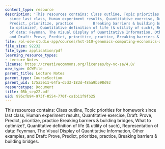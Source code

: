 ```yaml
---
content_type: resource
description: 'This resources contains: Class outline, Topic priorities for homework
  since last class, Human experiment results, Quantitative exercise, Draft: Prove,
  Predict, prioritize, practice         Breaking barriers & building bridges, What
  to optimize?, Quantitative definition of life (& utility of such), Representation
  of data: Feynman, The Visual Display of Quantitative Information, Other examples,
  and Draft: Prove, Predict, prioritize, practice, Breaking barriers & building bridges.'
file: /ol-ocw-studio-app/courses/hst-510-genomics-computing-economics-and-society-fall-2005/995cfb94973f0554770fca1b11f9fb25_05b_sep22.pdf
file_size: 92232
file_type: application/pdf
learning_resource_types:
- Lecture Notes
license: https://creativecommons.org/licenses/by-nc-sa/4.0/
ocw_type: OCWFile
parent_title: Lecture Notes
parent_type: CourseSection
parent_uid: 175a3e11-64fa-d5d3-183d-48aa9b598d93
resourcetype: Document
title: 05b_sep22.pdf
uid: 995cfb94-973f-0554-770f-ca1b11f9fb25
---
```

This resources contains: Class outline, Topic priorities for homework since last class, Human experiment results, Quantitative exercise, Draft: Prove, Predict, prioritize, practice         Breaking barriers & building bridges, What to optimize?, Quantitative definition of life (& utility of such), Representation of data: Feynman, The Visual Display of Quantitative Information, Other examples, and Draft: Prove, Predict, prioritize, practice, Breaking barriers & building bridges.
